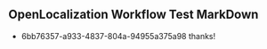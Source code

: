 ## OpenLocalization Workflow Test MarkDown
* 6bb76357-a933-4837-804a-94955a375a98 thanks!

<!--HONumber=Jul16_HO2-->


